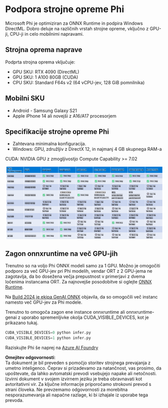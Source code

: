 # Podpora strojne opreme Phi

Microsoft Phi je optimiziran za ONNX Runtime in podpira Windows DirectML. Dobro deluje na različnih vrstah strojne opreme, vključno z GPU-ji, CPU-ji in celo mobilnimi napravami.

## Strojna oprema naprave
Podprta strojna oprema vključuje:

- GPU SKU: RTX 4090 (DirectML)
- GPU SKU: 1 A100 80GB (CUDA)
- CPU SKU: Standard F64s v2 (64 vCPU-jev, 128 GiB pomnilnika)

## Mobilni SKU

- Android - Samsung Galaxy S21
- Apple iPhone 14 ali novejši z A16/A17 procesorjem

## Specifikacije strojne opreme Phi

- Zahtevana minimalna konfiguracija.
- Windows: GPU, združljiv z DirectX 12, in najmanj 4 GB skupnega RAM-a

CUDA: NVIDIA GPU z zmogljivostjo Compute Capability >= 7.02

![HardwareSupport](../../../../../translated_images/01.phihardware.925db5699da7752cf486314e6db087580583cfbcd548970f8a257e31a8aa862c.sl.png)

## Zagon onnxruntime na več GPU-jih

Trenutno so na voljo Phi ONNX modeli samo za 1 GPU. Možno je omogočiti podporo za več GPU-jev pri Phi modelih, vendar ORT z 2 GPU-jema ne zagotavlja, da bo dosežena večja prepustnost v primerjavi z dvema ločenima instancama ORT. Za najnovejše posodobitve si oglejte [ONNX Runtime](https://onnxruntime.ai/).

Na [Build 2024 je ekipa GenAI ONNX](https://youtu.be/WLW4SE8M9i8?si=EtG04UwDvcjunyfC) objavila, da so omogočili več instanc namesto več GPU-jev za Phi modele.

Trenutno to omogoča zagon ene instance onnxruntime ali onnxruntime-genai z uporabo spremenljivke okolja CUDA_VISIBLE_DEVICES, kot je prikazano tukaj.

```Python
CUDA_VISIBLE_DEVICES=0 python infer.py
CUDA_VISIBLE_DEVICES=1 python infer.py
```

Raziskujte Phi še naprej na [Azure AI Foundry](https://ai.azure.com)

**Omejitev odgovornosti**:  
Ta dokument je bil preveden s pomočjo storitev strojnega prevajanja z umetno inteligenco. Čeprav si prizadevamo za natančnost, vas prosimo, da upoštevate, da lahko avtomatski prevodi vsebujejo napake ali netočnosti. Izvirni dokument v svojem izvirnem jeziku je treba obravnavati kot avtoritativni vir. Za ključne informacije priporočamo strokovni prevod s strani človeka. Ne prevzemamo odgovornosti za morebitna nesporazumevanja ali napačne razlage, ki bi izhajale iz uporabe tega prevoda.